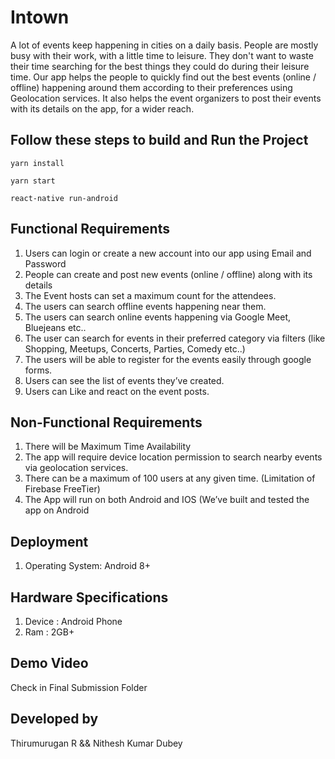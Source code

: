 # Intown
A lot of events keep happening in cities on a daily basis. People are mostly busy with their work, with
a little time to leisure. They don't want to waste their time searching for the best things they could do during
their leisure time.
Our app helps the people to quickly find out the best events (online / offline) happening around them
according to their preferences using Geolocation services. It also helps the event organizers to post their
events with its details on the app, for a wider reach.



## Follow these steps to build and Run the Project
```
yarn install

yarn start

react-native run-android

```

## Functional Requirements
1) Users can login or create a new account into our app using Email and Password
2) People can create and post new events (online / offline) along with its details
3) The Event hosts can set a maximum count for the attendees.
4) The users can search offline events happening near them.
5) The users can search online events happening via Google Meet, Bluejeans etc..
6) The user can search for events in their preferred category via filters (like Shopping, Meetups, Concerts, Parties, Comedy etc..)
7) The users will be able to register for the events easily through google forms.
8) Users can see the list of events they’ve created.
9) Users can Like and react on the event posts.

## Non-Functional Requirements
1) There will be Maximum Time Availability
2) The app will require device location permission to search nearby events via geolocation services.
3) There can be a maximum of 100 users at any given time. (Limitation of Firebase FreeTier)
4) The App will run on both Android and IOS (We’ve built and tested the app on Android


## Deployment
1) Operating System: Android 8+

## Hardware Specifications
1) Device : Android Phone
2) Ram : 2GB+

## Demo Video
Check in Final Submission Folder

## Developed by
  Thirumurugan R && Nithesh Kumar Dubey 
